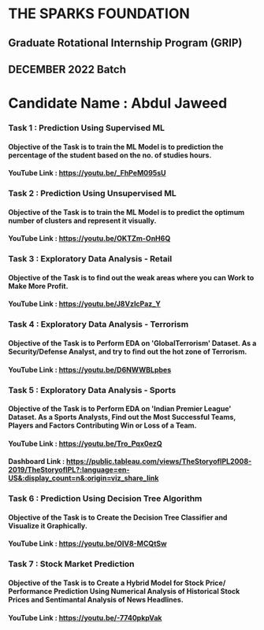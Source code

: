 # THE SPARKS FOUNDATION
## Graduate Rotational Internship Program (GRIP)
## DECEMBER 2022 Batch
# Candidate Name : Abdul Jaweed

### Task 1 : Prediction Using Supervised ML 

#### Objective of the Task is to train the ML Model is to prediction the percentage of the student based on the no. of studies hours.

#### YouTube Link : https://youtu.be/_FhPeM095sU

### Task 2 : Prediction Using Unsupervised ML 

#### Objective of the Task is to train the ML Model is to predict the optimum number of clusters and represent it visually.

#### YouTube Link : https://youtu.be/OKTZm-OnH6Q

### Task 3 : Exploratory Data Analysis - Retail

#### Objective of the Task is to find out the weak areas where you can Work to Make More Profit.

#### YouTube Link : https://youtu.be/J8VzIcPaz_Y

### Task 4 : Exploratory Data Analysis - Terrorism

#### Objective of the Task is to Perform EDA on  'GlobalTerrorism' Dataset.  As a Security/Defense Analyst, and try to find out the hot zone of Terrorism.

#### YouTube Link : https://youtu.be/D6NWWBLpbes

### Task 5 : Exploratory Data Analysis - Sports

#### Objective of the Task is to Perform EDA on  'Indian Premier League' Dataset.  As a Sports Analysts, Find out the Most Successful Teams, Players and Factors Contributing Win or Loss of a Team.

#### YouTube Link : https://youtu.be/Tro_Pqx0ezQ

#### Dashboard Link : https://public.tableau.com/views/TheStoryofIPL2008-2019/TheStoryofIPL?:language=en-US&:display_count=n&:origin=viz_share_link


### Task 6 : Prediction Using Decision Tree Algorithm

#### Objective of the Task is to Create the Decision Tree Classifier and Visualize it Graphically.

#### YouTube Link : https://youtu.be/OIV8-MCQtSw

### Task 7 : Stock Market Prediction

#### Objective of the Task is to Create a Hybrid Model for Stock Price/ Performance Prediction Using Numerical Analysis of Historical Stock Prices and Sentimantal Analysis of News Headlines.

#### YouTube Link : https://youtu.be/-7740pkpVak